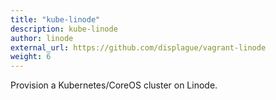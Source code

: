 ```yaml
---
title: "kube-linode"
description: kube-linode
author: linode
external_url: https://github.com/displague/vagrant-linode
weight: 6
---
```


Provision a Kubernetes/CoreOS cluster on Linode.
